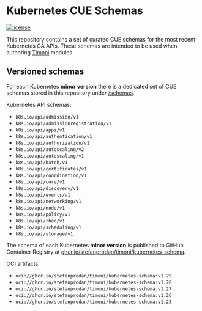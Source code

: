 # Kubernetes CUE Schemas

[![license](https://img.shields.io/github/license/stefanprodan/kubernetes-cue-schema.svg)](https://github.com/stefanprodan/kubernetes-cue-schema/blob/main/LICENSE)

This repository contains a set of curated CUE schemas for the most recent Kubernetes GA APIs.
These schemas are intended to be used when authoring [Timoni](https://github.com/stefanprodan/timoni) modules.

## Versioned schemas

For each Kubernetes **minor version** there is a dedicated set of CUE schemas stored in this repository
under [/schemas](https://github.com/stefanprodan/kubernetes-cue-schema/tree/main/schemas).

Kubernetes API schemas:

- `k8s.io/api/admission/v1`
- `k8s.io/api/admissionregistration/v1`
- `k8s.io/api/apps/v1`
- `k8s.io/api/authentication/v1`
- `k8s.io/api/authorization/v1`
- `k8s.io/api/autoscaling/v2`
- `k8s.io/api/autoscaling/v1`
- `k8s.io/api/batch/v1`
- `k8s.io/api/certificates/v1`
- `k8s.io/api/coordination/v1`
- `k8s.io/api/core/v1`
- `k8s.io/api/discovery/v1`
- `k8s.io/api/events/v1`
- `k8s.io/api/networking/v1`
- `k8s.io/api/node/v1`
- `k8s.io/api/policy/v1`
- `k8s.io/api/rbac/v1`
- `k8s.io/api/scheduling/v1`
- `k8s.io/api/storage/v1`

The schema of each Kubernetes **minor version** is published to GitHub Container Registry at
[ghcr.io/stefanprodan/timoni/kubernetes-schema](https://github.com/stefanprodan/kubernetes-cue-schema/pkgs/container/timoni%2Fkubernetes-schema).

OCI artifacts:

- `oci://ghcr.io/stefanprodan/timoni/kubernetes-schema:v1.29`
- `oci://ghcr.io/stefanprodan/timoni/kubernetes-schema:v1.28`
- `oci://ghcr.io/stefanprodan/timoni/kubernetes-schema:v1.27`
- `oci://ghcr.io/stefanprodan/timoni/kubernetes-schema:v1.26`
- `oci://ghcr.io/stefanprodan/timoni/kubernetes-schema:v1.25`

